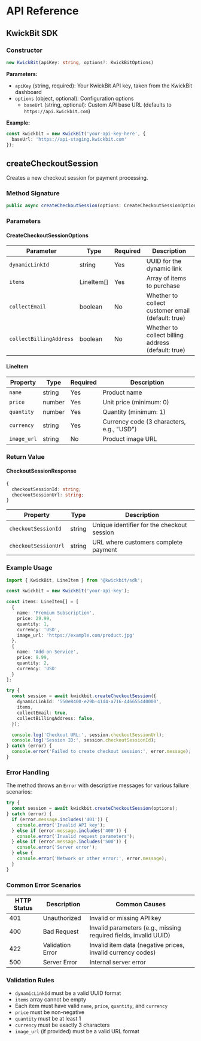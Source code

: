# API Reference

## KwickBit SDK

### Constructor

```typescript
new KwickBit(apiKey: string, options?: KwickBitOptions)
```

**Parameters:**
- `apiKey` (string, required): Your KwickBit API key, taken from the KwickBit dashboard
- `options` (object, optional): Configuration options
  - `baseUrl` (string, optional): Custom API base URL (defaults to `https://api.kwickbit.com`)

**Example:**
```typescript
const kwickbit = new KwickBit('your-api-key-here', {
  baseUrl: 'https://api-staging.kwickbit.com'
});
```

## createCheckoutSession

Creates a new checkout session for payment processing.

### Method Signature

```typescript
public async createCheckoutSession(options: CreateCheckoutSessionOptions): Promise<CheckoutSessionResponse>
```

### Parameters

#### CreateCheckoutSessionOptions

| Parameter | Type | Required | Description |
|-----------|------|----------|-------------|
| `dynamicLinkId` | string | Yes | UUID for the dynamic link |
| `items` | LineItem[] | Yes | Array of items to purchase |
| `collectEmail` | boolean | No | Whether to collect customer email (default: true) |
| `collectBillingAddress` | boolean | No | Whether to collect billing address (default: true) |

#### LineItem

| Property | Type | Required | Description |
|----------|------|----------|-------------|
| `name` | string | Yes | Product name |
| `price` | number | Yes | Unit price (minimum: 0) |
| `quantity` | number | Yes | Quantity (minimum: 1) |
| `currency` | string | Yes | Currency code (3 characters, e.g., "USD") |
| `image_url` | string | No | Product image URL |

### Return Value

#### CheckoutSessionResponse

```typescript
{
  checkoutSessionId: string;
  checkoutSessionUrl: string;
}
```

| Property | Type | Description |
|----------|------|-------------|
| `checkoutSessionId` | string | Unique identifier for the checkout session |
| `checkoutSessionUrl` | string | URL where customers complete payment |

### Example Usage

```typescript
import { KwickBit, LineItem } from '@kwickbit/sdk';

const kwickbit = new KwickBit('your-api-key');

const items: LineItem[] = [
  {
    name: 'Premium Subscription',
    price: 29.99,
    quantity: 1,
    currency: 'USD',
    image_url: 'https://example.com/product.jpg'
  },
  {
    name: 'Add-on Service',
    price: 9.99,
    quantity: 2,
    currency: 'USD'
  }
];

try {
  const session = await kwickbit.createCheckoutSession({
    dynamicLinkId: '550e8400-e29b-41d4-a716-446655440000',
    items,
    collectEmail: true,
    collectBillingAddress: false,
  });

  console.log('Checkout URL:', session.checkoutSessionUrl);
  console.log('Session ID:', session.checkoutSessionId);
} catch (error) {
  console.error('Failed to create checkout session:', error.message);
}
```

### Error Handling

The method throws an `Error` with descriptive messages for various failure scenarios:

```typescript
try {
  const session = await kwickbit.createCheckoutSession(options);
} catch (error) {
  if (error.message.includes('401')) {
    console.error('Invalid API key');
  } else if (error.message.includes('400')) {
    console.error('Invalid request parameters');
  } else if (error.message.includes('500')) {
    console.error('Server error');
  } else {
    console.error('Network or other error:', error.message);
  }
}
```

### Common Error Scenarios

| HTTP Status | Description | Common Causes |
|-------------|-------------|---------------|
| 401 | Unauthorized | Invalid or missing API key |
| 400 | Bad Request | Invalid parameters (e.g., missing required fields, invalid UUID) |
| 422 | Validation Error | Invalid item data (negative prices, invalid currency codes) |
| 500 | Server Error | Internal server error |

### Validation Rules

- `dynamicLinkId` must be a valid UUID format
- `items` array cannot be empty
- Each item must have valid `name`, `price`, `quantity`, and `currency`
- `price` must be non-negative
- `quantity` must be at least 1
- `currency` must be exactly 3 characters
- `image_url` (if provided) must be a valid URL format
